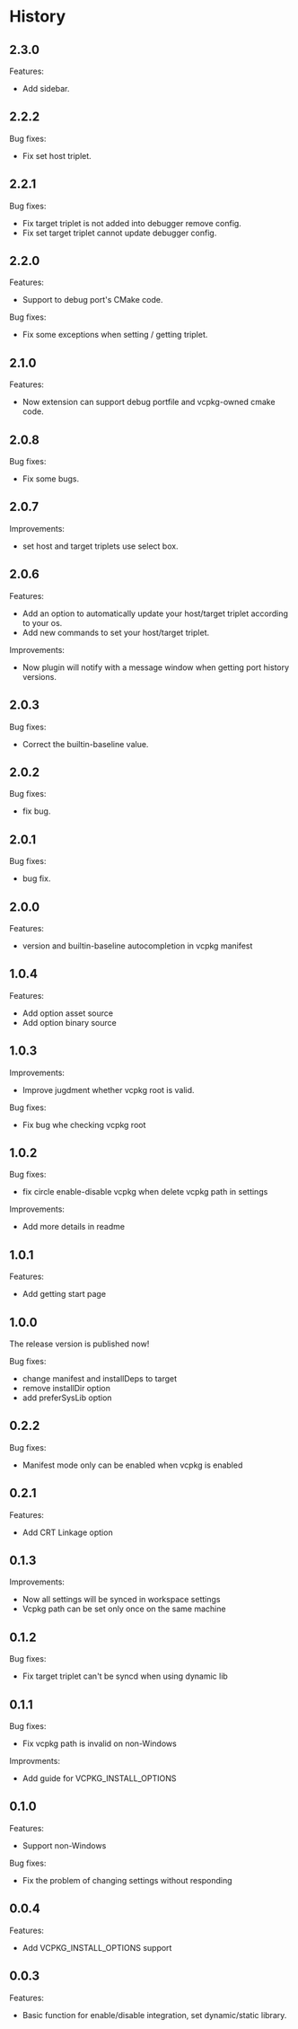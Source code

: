 # History

## 2.3.0
Features:

- Add sidebar.

## 2.2.2
Bug fixes:

- Fix set host triplet.

## 2.2.1
Bug fixes:

- Fix target triplet is not added into debugger remove config.
- Fix set target triplet cannot update debugger config.


## 2.2.0
Features:

- Support to debug port's CMake code.

Bug fixes:

- Fix some exceptions when setting / getting triplet.


## 2.1.0
Features:

- Now extension can support debug portfile and vcpkg-owned cmake code.


## 2.0.8
Bug fixes:

- Fix some bugs.


## 2.0.7
Improvements:

- set host and target triplets use select box.


## 2.0.6
Features:

- Add an option to automatically update your host/target triplet according to your os.
- Add new commands to set your host/target triplet.

Improvements:

- Now plugin will notify with a message window when getting port history versions.


## 2.0.3
Bug fixes:

- Correct the builtin-baseline value.


## 2.0.2
Bug fixes:

- fix bug.


## 2.0.1
Bug fixes:

- bug fix.


## 2.0.0
Features:

- version and builtin-baseline autocompletion in vcpkg manifest


## 1.0.4
Features:

- Add option asset source
- Add option binary source


## 1.0.3
Improvements:

- Improve jugdment whether vcpkg root is valid.

Bug fixes:

- Fix bug whe checking vcpkg root


## 1.0.2
Bug fixes:

- fix circle enable-disable vcpkg when delete vcpkg path in settings

Improvements:

- Add more details in readme


## 1.0.1
Features:

- Add getting start page


## 1.0.0
The release version is published now!

Bug fixes:

- change manifest and installDeps to target
- remove installDir option
- add preferSysLib option


## 0.2.2
Bug fixes:

- Manifest mode only can be enabled when vcpkg is enabled


## 0.2.1
Features:

- Add CRT Linkage option


## 0.1.3
Improvements:

- Now all settings will be synced in workspace settings
- Vcpkg path can be set only once on the same machine


## 0.1.2
Bug fixes:

- Fix target triplet can't be syncd when using dynamic lib


## 0.1.1
Bug fixes:

- Fix vcpkg path is invalid on non-Windows

Improvments:

- Add guide for VCPKG_INSTALL_OPTIONS


## 0.1.0
Features:

- Support non-Windows

Bug fixes:

- Fix the problem of changing settings without responding


## 0.0.4
Features:

- Add VCPKG_INSTALL_OPTIONS support


## 0.0.3
Features:

- Basic function for enable/disable integration, set dynamic/static library.
